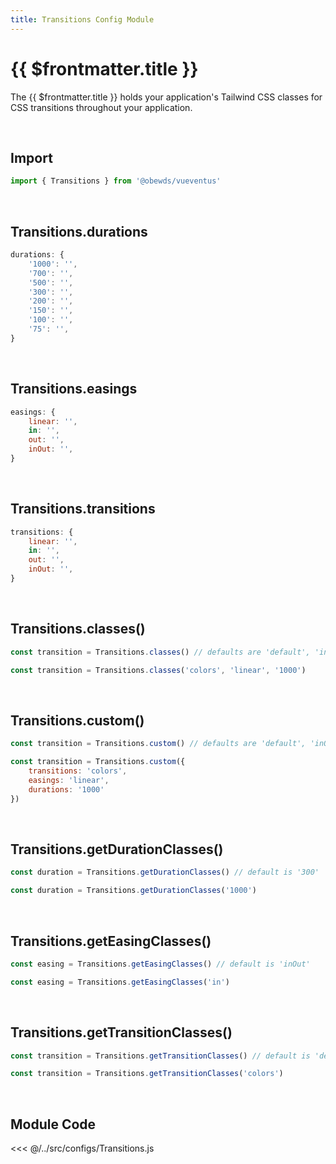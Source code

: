 ```yaml
---
title: Transitions Config Module
---
```




# {{ $frontmatter.title }}

The {{ $frontmatter.title }} holds your application's Tailwind CSS classes for CSS transitions throughout your application.

<br>



## Import

```javascript
import { Transitions } from '@obewds/vueventus'
```

<br>




## Transitions.durations

```javascript
durations: {
    '1000': '',
    '700': '',
    '500': '',
    '300': '',
    '200': '',
    '150': '',
    '100': '',
    '75': '',
}
```

<br>




## Transitions.easings

```javascript
easings: {
    linear: '',
    in: '',
    out: '',
    inOut: '',
}
```

<br>




## Transitions.transitions

```javascript
transitions: {
    linear: '',
    in: '',
    out: '',
    inOut: '',
}
```

<br>




## Transitions.classes()

```javascript
const transition = Transitions.classes() // defaults are 'default', 'inOut', '300'
```

```javascript
const transition = Transitions.classes('colors', 'linear', '1000')
```

<br>




## Transitions.custom()

```javascript
const transition = Transitions.custom() // defaults are 'default', 'inOut', '300'
```

```javascript
const transition = Transitions.custom({
    transitions: 'colors',
    easings: 'linear',
    durations: '1000'
})
```

<br>



## Transitions.getDurationClasses()

```javascript
const duration = Transitions.getDurationClasses() // default is '300'
```

```javascript
const duration = Transitions.getDurationClasses('1000')
```

<br>




## Transitions.getEasingClasses()

```javascript
const easing = Transitions.getEasingClasses() // default is 'inOut'
```

```javascript
const easing = Transitions.getEasingClasses('in')
```

<br>




## Transitions.getTransitionClasses()

```javascript
const transition = Transitions.getTransitionClasses() // default is 'default'
```

```javascript
const transition = Transitions.getTransitionClasses('colors')
```

<br>







## Module Code

<<< @/../src/configs/Transitions.js

<br>


